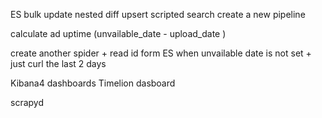 ES bulk update 
    nested diff
    upsert
    scripted search
    create a new pipeline

calculate ad uptime (unvailable_date - upload_date )

create another spider 
    + read id form ES when unvailable date is not set
    + just curl the last 2 days

Kibana4 dashboards
Timelion dasboard

scrapyd

